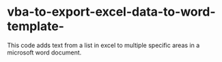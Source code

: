 # vba-to-export-excel-data-to-word-template-
This code adds text from a list in excel to multiple specific areas in a microsoft word document.

